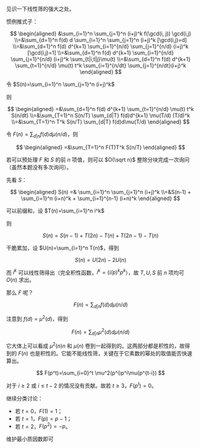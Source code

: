 见识一下线性筛的强大之处。

惯例推式子：


$$
\begin{aligned}
    &\sum_{i=1}^n \sum_{j=1}^n (i+j)^k f(\gcd(i, j)) \gcd(i,j)
    \\=&\sum_{d=1}^n f(d) d \sum_{i=1}^n \sum_{j=1}^n (i+j)^k [\gcd(i,j)=d]
    \\=&\sum_{d=1}^n f(d) d^{k+1} \sum_{i=1}^{n/d} \sum_{j=1}^{n/d} (i+j)^k [\gcd(i,j)=1]
    \\=&\sum_{d=1}^n f(d) d^{k+1} \sum_{i=1}^{n/d} \sum_{j=1}^{n/d} (i+j)^k \sum_{t|i,t|j}\mu(t)
    \\=&\sum_{d=1}^n f(d) d^{k+1} \sum_{t=1}^{n/d} \mu(t) t^k \sum_{i=1}^{n/dt} \sum_{j=1}^{n/dt}(i+j)^k
\end{aligned}
$$

令 $S(n)=\sum_{i=1}^n \sum_{j=1}^n (i+j)^k$

则

$$
\begin{aligned}
    =&\sum_{d=1}^n f(d) d^{k+1} \sum_{t=1}^{n/d} \mu(t) t^k S(n/dt)
    \\=&\sum_{T=1}^n S(n/T) \sum_{d|T} f(d)d^{k+1} \mu(T/d) (T/d)^k
    \\=&\sum_{T=1}^n T^k S(n/T) \sum_{d|T} f(d)d\mu(T/d)
\end{aligned}
$$

令 $F(n)=\sum_{d|n} f(d)d\mu(n/d)$，则

$$
\begin{aligned}
    =&\sum_{T=1}^n F(T)T^k S(n/T)
\end{aligned}
$$

若可以预处理 $F$ 和 $S$ 的前 $n$ 项值，则可以 $O(\sqrt n)$ 整除分块完成一次询问（虽然本题没有多次询问）。

先看 $S$：

$$
    \begin{aligned}
        S(n) =& \sum_{i=1}^n \sum_{j=1}^n (i+j)^k
        \\=&S(n-1) + \sum_{i=1}^n (i+n)^k + \sum_{i=1}^{n-1} (i+n)^k
    \end{aligned}
$$

可以前缀和，设 $T(n)=\sum_{i=1}^n i^k$

则 

$$
    S(n) = S(n-1) + T(2n) - T(n) + T(2n-1) - T(n)
$$

干脆累加，设 $U(n)=\sum_{i=1}^n T(n)$，得到

$$
    S(n) = U(2n) - 2U(n)
$$

而 $i^k$ 可以线性筛得出（完全积性函数，$i^k=(i/p)^kp^k$），故 $T,U,S$ 前 $n$ 项均可 $O(n)$ 求出。

那么 $F$ 呢？

$$
    F(n)=\sum_{d|n} f(d)d\mu(n/d)
$$

注意到 $f(d)=\mu^2(d)$，得到

$$
    F(n)=\sum_{d|n} \mu^2(d)d\mu(n/d)
$$

它大体上可以看成 $\mu^2(n)n$ 和 $\mu(n)$ 卷到一起得到的。这两部分都是积性的，故得到的 $F(n)$ 也是积性的。它能不能线性筛，关键在于它素数的幂处的取值能否快速算出。

$$
    F(p^t)=\sum_{i=0}^t \mu^2(p^i)p^i\mu(p^{t-i})
$$

对于 $i\ge 2$ 或 $i\le t-2$ 的情况没有贡献。故若 $t\ge 3$，$F(p^t)=0$。

继续分类讨论：

- 若 $t=0$，$F(1)=1$；
- 若 $t=1$，$F(p)=p-1$；
- 若 $t=2$，$F(p^2)=-p$。

维护最小质因数即可
